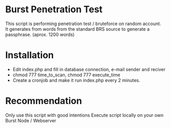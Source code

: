 # Burst Penetration Test
This script is performing penetration test / bruteforce on random account.<br>
It generates from words from the standard BRS source to generate a passphrase. (aprox. 1200 words)

# Installation
* Edit index.php and fill in database connection, e-mail sender and reciver
* chmod 777 time_to_scan, chmod 777 execute_time
* Create a cronjob and make it run index.php every 2 minutes.

# Recommendation
Only use this script with good intentions
Execute script locally on your own Burst Node / Webserver